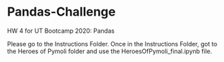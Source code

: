 # Pandas-Challenge
HW 4 for UT Bootcamp 2020: Pandas

Please go to the Instructions Folder. Once in the Instructions Folder, got to the Heroes of Pymoli folder and use the HeroesOfPymoli_final.ipynb file. 

